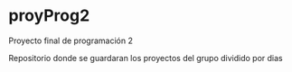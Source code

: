 # proyProg2
Proyecto final de programación 2

Repositorio donde se guardaran los proyectos del grupo dividido por dias

